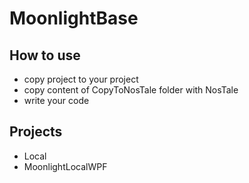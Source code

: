 # MoonlightBase

## How to use
 - copy project to your project
 - copy content of CopyToNosTale folder with NosTale
 - write your code

## Projects
 - Local
  - MoonlightLocalWPF
